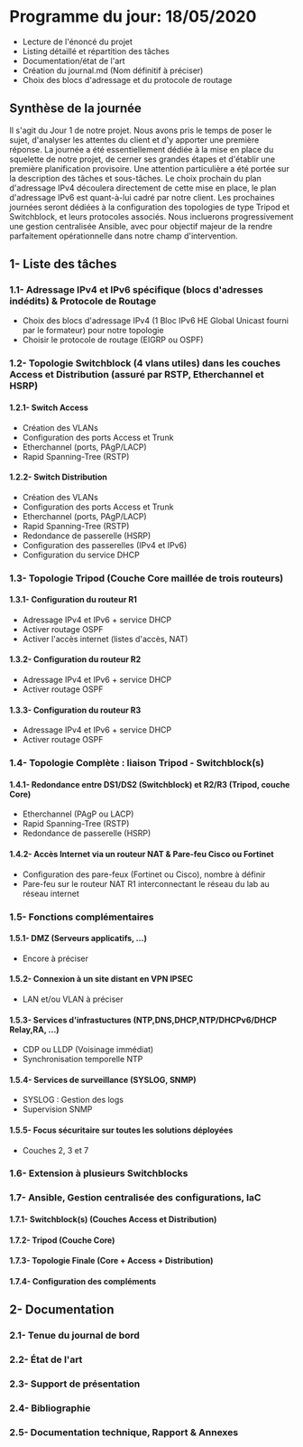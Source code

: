 # Programme du jour: 18/05/2020

* Lecture de l'énoncé du projet
* Listing détaillé et répartition des tâches
* Documentation/état de l'art
* Création du journal.md (Nom définitif à préciser)
* Choix des blocs d'adressage et du protocole de routage

## Synthèse de la journée

Il s'agit du Jour 1 de notre projet. Nous avons pris le temps de poser le sujet, d'analyser les attentes du client et d'y apporter une première réponse. La journée a été essentiellement dédiée à la mise en place du squelette de notre projet, de cerner ses grandes étapes et d'établir une première planification provisoire. Une attention particulière a été portée sur la description des tâches et sous-tâches.
Le choix prochain du plan d'adressage IPv4 découlera directement de cette mise en place, le plan d'adressage IPv6 est quant-à-lui cadré par notre client.
Les prochaines journées seront dédiées à la configuration des topologies de type Tripod et Switchblock, et leurs protocoles associés. Nous incluerons progressivement une gestion centralisée Ansible, avec pour objectif majeur de la rendre parfaitement opérationnelle dans notre champ d'intervention.

## 1- Liste des tâches

### 1.1- Adressage IPv4 et IPv6 spécifique (blocs d'adresses indédits) & Protocole de Routage 
* Choix des blocs d'adressage IPv4 (1 Bloc IPv6 HE Global Unicast fourni par le formateur) pour notre topologie		
* Choisir le protocole de routage (EIGRP ou OSPF)	
											
### 1.2- Topologie Switchblock (4 vlans utiles) dans les couches Access et Distribution (assuré par RSTP, Etherchannel et HSRP)	

#### 1.2.1- Switch Access
* Création des VLANs				
* Configuration des ports Access et Trunk				
* Etherchannel (ports, PAgP/LACP)				
* Rapid Spanning-Tree (RSTP)				
													
#### 1.2.2- Switch Distribution
* Création des VLANs				
* Configuration des ports Access et Trunk				
* Etherchannel (ports, PAgP/LACP)				
* Rapid Spanning-Tree (RSTP)				
* Redondance de passerelle (HSRP)				
* Configuration des passerelles (IPv4 et IPv6)				
* Configuration du service DHCP
								
### 1.3- Topologie Tripod (Couche Core maillée de trois routeurs)

#### 1.3.1- Configuration du routeur R1
* Adressage IPv4 et IPv6 + service DHCP				
* Activer routage OSPF				
* Activer l'accès internet (listes d'accès, NAT)

#### 1.3.2- Configuration du routeur R2
* Adressage IPv4 et IPv6 + service DHCP				
* Activer routage OSPF

#### 1.3.3- Configuration du routeur R3
* Adressage IPv4 et IPv6 + service DHCP				
* Activer routage OSPF	

### 1.4- Topologie Complète : liaison Tripod - Switchblock(s)

#### 1.4.1- Redondance entre DS1/DS2 (Switchblock) et R2/R3 (Tripod, couche Core)					
* Etherchannel (PAgP ou LACP)				
* Rapid Spanning-Tree (RSTP)				
* Redondance de passerelle (HSRP) 	

#### 1.4.2- Accès Internet via un routeur NAT & Pare-feu Cisco ou Fortinet
* Configuration des pare-feux (Fortinet ou Cisco), nombre à définir
* Pare-feu sur le routeur NAT R1 interconnectant le réseau du lab au réseau internet

### 1.5- Fonctions complémentaires

#### 1.5.1- DMZ (Serveurs applicatifs, ...)
* Encore à préciser

#### 1.5.2- Connexion à un site distant en VPN IPSEC
* LAN et/ou VLAN à préciser

#### 1.5.3- Services d'infrastuctures (NTP,DNS,DHCP,NTP/DHCPv6/DHCP Relay,RA, ...)							
* CDP ou LLDP (Voisinage immédiat)					
* Synchronisation temporelle NTP						

#### 1.5.4- Services de surveillance (SYSLOG, SNMP)
* SYSLOG : Gestion des logs
* Supervision SNMP

#### 1.5.5- Focus sécuritaire sur toutes les solutions déployées
* Couches 2, 3 et 7

### 1.6- Extension à plusieurs Switchblocks

### 1.7- Ansible, Gestion centralisée des configurations, IaC

#### 1.7.1- Switchblock(s) (Couches Access et Distribution)

#### 1.7.2- Tripod (Couche Core)

#### 1.7.3- Topologie Finale (Core + Access + Distribution)

#### 1.7.4- Configuration des compléments
							
## 2- Documentation

### 2.1- Tenue du journal de bord

### 2.2- État de l'art

### 2.3- Support de présentation

### 2.4- Bibliographie

### 2.5- Documentation technique, Rapport & Annexes


